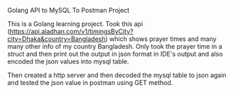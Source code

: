 Golang API to MySQL To Postman Project

This is a Golang learning project. Took this api (https://api.aladhan.com/v1/timingsByCity?city=Dhaka&country=Bangladesh) which shows prayer times and many many other info of my country Bangladesh. Only took the prayer time in a struct and then print out the output in json format in IDE's output and also encoded the json values into mysql table.

Then created a http server and then decoded the mysql table to json again and tested the json value in postman using GET method. 
